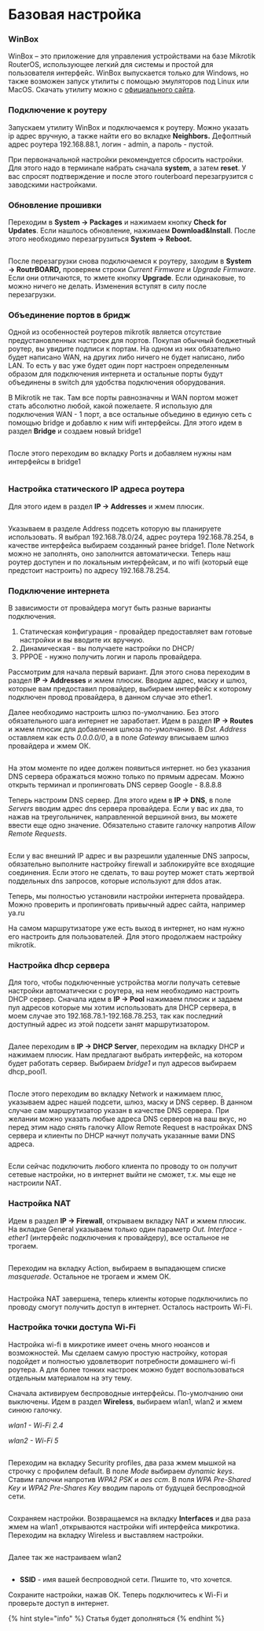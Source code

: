 # Базовая настройка

### WinBox

WinBox – это приложение для управления устройствами на базе Mikrotik RouterOS, использующее легкий для системы и простой для пользователя интерфейс. WinBox выпускается только для Windows, но также возможен запуск утилиты с помощью эмуляторов под Linux или MacOS.  Скачать утилиту можно c [официального сайта](https://mikrotik.com/download).

### Подключение к роутеру

Запускаем утилиту WinBox и подключаемся к роутеру. Можно указать ip адрес вручную, а также найти его во вкладке **Neighbors.** Дефолтный адрес роутера 192.168.88.1, логин - admin, а пароль - пустой.

При первоначальной настройки рекомендуется сбросить настройки. Для этого надо в терминале набрать сначала **system**, а затем **reset**. У вас спросят подтверждение и после этого routerboard перезагрузится с заводскими настройками.

### Обновление прошивки

Переходим в **System -> Packages** и нажимаем кнопку **Check for Updates**. Если нашлось обновление, нажимаем **Download\&Install**. После этого необходимо перезагрузиться **System -> Reboot.**

<figure><img src="../../.gitbook/assets/mkt_update.png" alt=""><figcaption></figcaption></figure>

После перезагрузки снова подключаемся к роутеру, заходим в **System -> RoutrBOARD,** проверяем строки _Current Firmware_ и _Upgrade Firmware_. Если они отличаются, то жмете кнопку **Upgrade**. Если одинаковые, то можно ничего не делать. Изменения вступят в силу после перезагрузки.

### Объединение портов в бридж

Одной из особенностей роутеров mikrotik является отсутствие предустановленных настроек для портов.  Покупая обычный бюджетный роутер, вы увидите подписи к портам. На одном из них обязательно будет написано WAN, на других либо ничего не будет написано, либо LAN. То есть у вас уже будет один порт настроен определенным образом для подключения интернета и остальные порты будут объединены в switch для удобства подключения оборудования.

В Mikrotik не так. Там все порты равнозначны и WAN портом может стать абсолютно любой, какой пожелаете. Я использую для подключения WAN - 1 порт, а все остальные объединю в единую сеть с помощью bridge и добавлю к ним wifi интерфейсы. Для этого идем в раздел **Bridge** и создаем новый bridge1

<figure><img src="../../.gitbook/assets/mkt_bridge_add.png" alt=""><figcaption></figcaption></figure>

После этого переходим во вкладку Ports и добавляем нужны нам интерфейсы в bridge1

<figure><img src="../../.gitbook/assets/mkt_bridge_ports.png" alt=""><figcaption></figcaption></figure>

### Настройка статического IP адреса роутера

Для этого идем в раздел **IP -> Addresses** и жмем плюсик.

<figure><img src="../../.gitbook/assets/mkt_ip_addr.png" alt=""><figcaption></figcaption></figure>

Указываем в разделе Address подсеть которую вы планируете использовать. Я выбрал 192.168.78.0/24, адрес роутера 192.168.78.254, в качестве интерфейса выбираем созданный ранее bridge1. Поле Network можно не заполнять, оно заполнится автоматически. Теперь наш роутер доступен и по локальным интерфейсам, и по wifi (который еще предстоит настроить) по адресу 192.168.78.254.

### Подключение интернета

В зависимости от провайдера могут быть разные варианты подключения.

1. Статическая конфигурация - провайдер предоставляет вам готовые настройки и вы вводите их вручную.
2. Динамическая - вы получаете настройки по DHCP/
3. PPPOE - нужно получить логин и пароль провайдера.

Рассмотрим для начала первый вариант.  Для этого снова переходим в раздел **IP -> Addresses** и жмем плюсик. Вводим адрес, маску и шлюз, которые вам предоставил провайдер, выбираем интерфейс к которому подключен провод провайдера, в данном случае это ether1.

Далее необходимо настроить шлюз по-умолчанию. Без этого обязательного шага интернет не заработает. Идем в раздел **IP -> Routes** и жмем плюсик для добавления шлюза по-умолчанию. В _Dst. Address_ оставляем как есть _0.0.0.0/0_, а в поле _Gateway_ вписываем шлюз провайдера и жмем ОК.

<figure><img src="../../.gitbook/assets/mkt_gateway.png" alt=""><figcaption></figcaption></figure>

На этом моменте по идее должен появиться интернет. но без указания DNS сервера ображаться можно только по прямым адресам. Можно открыть терминал и пропинговать DNS сервер Google - 8.8.8.8

Теперь настроим DNS сервер. Для этого идем в **IP -> DNS**, в поле _Servers_ вводим адрес dns сервера провайдера. Если у вас их два, то нажав на треугольничек, направленной вершиной вниз, вы можете ввести еще одно значение. Обязательно ставите галочку напротив _Allow Remote Requests_.

<figure><img src="../../.gitbook/assets/mkt_dns.png" alt=""><figcaption></figcaption></figure>

Если у вас внешний IP адрес и вы разрешили удаленные DNS запросы, обязательно выполните настройку firewall и заблокируйте все входящие соединения. Если этого не сделать, то ваш роутер может стать жертвой поддельных dns запросов, которые используют для ddos атак.

Теперь, мы полностью установили настройки интернета провайдера. Можно проверить и пропинговать привычный адрес сайта, например ya.ru

На самом маршрутизаторе уже есть выход в интернет, но нам нужно его настроить для пользователей. Для этого продолжаем настройку mikrotik.

### Настройка dhcp сервера

Для того, чтобы подключенные устройства могли получать сетевые настройки автоматически с роутера, на нем необходимо настроить DHCP сервер. Сначала идем в **IP -> Pool** нажимаем плюсик и задаем пул адресов которые мы хотим использовать для DHCP сервера, в моем случае это 192.168.78.1-192.168.78.253, так как последний доступный адрес из этой подсети занят маршрутизатором.

<figure><img src="../../.gitbook/assets/mkt_pool.png" alt=""><figcaption></figcaption></figure>

Далее переходим в **IP -> DHCP Server**, переходим на вкладку DHCP и нажимаем плюсик. Нам предлагают выбрать интерфейс, на котором будет работать сервер. Выбираем _bridge1_ и пул адресов выбираем dhcp\_pool1.

<figure><img src="../../.gitbook/assets/mkt_dhcp_srv.png" alt=""><figcaption></figcaption></figure>

После этого переходим во вкладку Network и нажимаем плюс, указываем адрес нашей подсети, шлюз, маску и DNS сервер. В данном случае сам маршрутизатор указан в качестве DNS сервера. При желании можно указать любые адреса DNS серверов на ваш вкус, но перед этим надо снять галочку Allow Remote Request в настройках DNS сервера и клиенты по DHCP начнут получать указанные вами DNS адреса.

<figure><img src="../../.gitbook/assets/image.png" alt=""><figcaption></figcaption></figure>

Если сейчас подключить любого клиента по проводу то он получит сетевые настройки, но в интернет выйти не сможет, т.к. мы еще не настроили NAT.

### Настройка NAT

Идем в раздел **IP -> Firewall**, открываем вкладку NAT и жмем плюсик. На вкладке General указываем только один параметр _Out. Interface - ether1_ (интерфейс подключения к провайдеру), все остальное не трогаем.

<figure><img src="../../.gitbook/assets/image (1).png" alt=""><figcaption></figcaption></figure>

Переходим на вкладку Action, выбираем в выпадающем списке _masquerade_. Остальное не трогаем и жмем ОК.

<figure><img src="../../.gitbook/assets/image (2).png" alt=""><figcaption></figcaption></figure>

Настройка NAT завершена, теперь клиенты которые подключились по проводу смогут получить доступ в интернет. Осталось настроить Wi-Fi.

### Настройка точки доступа Wi-Fi

Настройка wi-fi в микротике имеет очень много нюансов и возможностей. Мы сделаем самую простую настройку, которая подойдет и полностью удовлетворит потребности домашнего wi-fi роутера. А для более тонких настроек можно будет воспользоваться отдельным материалом на эту тему.

Сначала активируем беспроводные интерфейсы. По-умолчанию они выключены. Идем в раздел **Wireless**, выбираем wlan1, wlan2 и жмем синюю галочку.

_wlan1 - Wi-Fi 2.4_

_wlan2 - Wi-Fi 5_

<figure><img src="../../.gitbook/assets/image (3).png" alt=""><figcaption></figcaption></figure>

Переходим на вкладку Security profiles, два раза жмем мышкой на строчку с профилем default. В поле _Mode_ выбираем _dynamic keys_. Ставим галочки напротив _WPA2 PSK_ и _aes ccm_. В поля _WPA Pre-Shared Key_ и _WPA2 Pre-Shares Key_ вводим пароль от будущей беспроводной сети.&#x20;

<figure><img src="../../.gitbook/assets/image (4).png" alt=""><figcaption></figcaption></figure>

Сохраняем настройки. Возвращаемся на вкладку **Interfaces** и два раза жмем на wlan1 ,открываются настройки wifi интерфейса микротика. Переходим на вкладку Wireless и выставляем настройки.

<figure><img src="../../.gitbook/assets/image (5).png" alt=""><figcaption></figcaption></figure>

Далее так же настраиваем wlan2

<figure><img src="../../.gitbook/assets/image (6).png" alt=""><figcaption></figcaption></figure>

* **SSID** - имя вашей беспроводной сети. Пишите то, что хочется.

Сохраните настройки, нажав ОК. Теперь подключитесь к Wi-Fi и проверьте доступ в интернет.

{% hint style="info" %}
Статья будет дополняться
{% endhint %}
